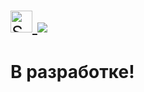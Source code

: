 <h1 style="font-weight:normal">
  <a href="https://tflashgamer.github.io/oni.html">
    <img src=https://tflashgamer.github.io/src/oni/logo.png alt="Sourcerer" width=35>
  </a>
  <a href="https://github.com/TFlashgamer/Oni-stable/blob/master/LICENSE"><img src="https://img.shields.io/github/license/sourcerer-io/sourcerer-app.svg?colorB=000000"></a>
</h1>

# В разработке!
